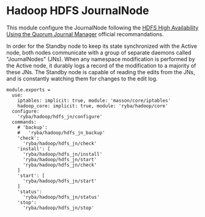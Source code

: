 
# Hadoop HDFS JournalNode

This module configure the JournalNode following the 
[HDFS High Availability Using the Quorum Journal Manager](https://hadoop.apache.org/docs/r2.3.0/hadoop-yarn/hadoop-yarn-site/HDFSHighAvailabilityWithQJM.html) official 
recommandations.

In order for the Standby node to keep its state synchronized with the Active 
node, both nodes communicate with a group of separate daemons called 
"JournalNodes" (JNs). When any namespace modification is performed by the Active 
node, it durably logs a record of the modification to a majority of these JNs. 
The Standby node is capable of reading the edits from the JNs, and is constantly 
watching them for changes to the edit log.

    module.exports =
      use:
        iptables: implicit: true, module: 'masson/core/iptables'
        hadoop_core: implicit: true, module: 'ryba/hadoop/core'
      configure:
        'ryba/hadoop/hdfs_jn/configure'
      commands:
        # 'backup':
        #   'ryba/hadoop/hdfs_jn_backup'
        'check':
          'ryba/hadoop/hdfs_jn/check'
        'install': [
          'ryba/hadoop/hdfs_jn/install'
          'ryba/hadoop/hdfs_jn/start'
          'ryba/hadoop/hdfs_jn/check'
        ]
        'start': [
          'ryba/hadoop/hdfs_jn/start'
        ]
        'status':
          'ryba/hadoop/hdfs_jn/status'
        'stop':
          'ryba/hadoop/hdfs_jn/stop'


[qjm]: http://hadoop.apache.org/docs/r2.3.0/hadoop-yarn/hadoop-yarn-site/HDFSHighAvailabilityWithQJM.html#Architecture
